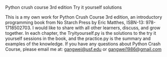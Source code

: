 Python crush course 3rd edition Try it yourself solutions

This is a my own work for Python Crush Course 3rd edition, an introductory programming book from No Starch Press by Eric Matthes, ISBN-13: 978-1718502703. I would like to share with all other learners, discuss, and grow together.
In each chapter, the Tryityourself.py is the solutions to the try it yourself sessions in the book, and the practice.py is the summary and examples of the knowledge.
If you have any questions about Python Crash Course, please email me at: gangwei@usf.edu or gangwei1986@gmail.com
